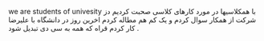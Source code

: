 we are  students of  univesity 
با همکلاسیها در مورد کارهای کلاسی صحبت کردیم 
دز شرکت از همکار سوال کردم و یک کم هم مطاله کردم 
اخرین روز در دانشگاه با علیرضا کار کردم 
قراه که همه به سی دی تبدیل شود . 
